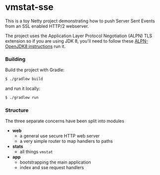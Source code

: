 # vmstat-sse

This is a toy Netty project demonstrating how to push Server Sent Events from an SSL enabled HTTP/2 webserver. 

The project uses the Application Layer Protocol Negotiation (ALPN) TLS extension so if you are using JDK 8, you'll need to follow these [ALPN-OpenJDK8 instructions](https://www.eclipse.org/jetty/documentation/current/alpn-chapter.html#alpn-openjdk8) run it.

### Building

Build the project with Gradle:

```bash
$ ./gradlew build
```

and run it locally:

```bash
$ ./gradlew run
```

### Structure

The three separate concerns have been split into modules

* **web** 
    * a general use secure HTTP web server
    * a very simple router to map handlers to paths 
* **stats**
    * all things `vmstat`
* **app**
    * bootstrapping the main application
    * index and sse request handlers
